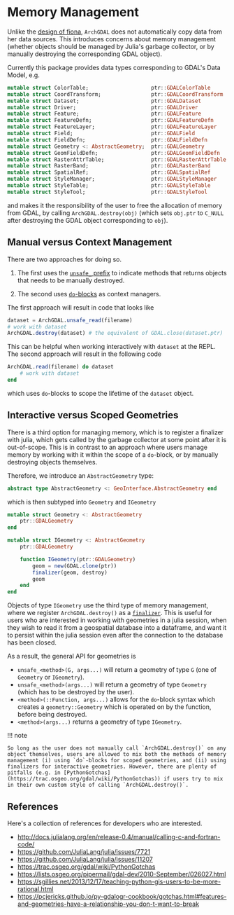 # Memory Management

Unlike the [design of fiona](http://toblerity.org/fiona/manual.html#introduction), `ArchGDAL` does not automatically copy data from her data sources. This introduces concerns about memory management (whether objects should be managed by Julia's garbage collector, or by manually destroying the corresponding GDAL object).

Currently this package provides data types corresponding to GDAL's Data Model, e.g.
```julia
mutable struct ColorTable;                    ptr::GDALColorTable         end
mutable struct CoordTransform;                ptr::GDALCoordTransform     end
mutable struct Dataset;                       ptr::GDALDataset            end
mutable struct Driver;                        ptr::GDALDriver             end
mutable struct Feature;                       ptr::GDALFeature            end
mutable struct FeatureDefn;                   ptr::GDALFeatureDefn        end
mutable struct FeatureLayer;                  ptr::GDALFeatureLayer       end
mutable struct Field;                         ptr::GDALField              end
mutable struct FieldDefn;                     ptr::GDALFieldDefn          end
mutable struct Geometry <: AbstractGeometry;  ptr::GDALGeometry           end
mutable struct GeomFieldDefn;                 ptr::GDALGeomFieldDefn      end
mutable struct RasterAttrTable;               ptr::GDALRasterAttrTable    end
mutable struct RasterBand;                    ptr::GDALRasterBand         end
mutable struct SpatialRef;                    ptr::GDALSpatialRef         end
mutable struct StyleManager;                  ptr::GDALStyleManager       end
mutable struct StyleTable;                    ptr::GDALStyleTable         end
mutable struct StyleTool;                     ptr::GDALStyleTool          end
```
and makes it the responsibility of the user to free the allocation of memory from GDAL, by calling `ArchGDAL.destroy(obj)` (which sets `obj.ptr` to `C_NULL` after destroying the GDAL object corresponding to `obj`).

## Manual versus Context Management

There are two approaches for doing so.

1. The first uses the [`unsafe_` prefix](https://docs.julialang.org/en/v0.6.2/manual/style-guide/#Don't-expose-unsafe-operations-at-the-interface-level-1) to indicate methods that returns objects that needs to be manually destroyed.

2. The second uses [`do`-blocks](https://docs.julialang.org/en/release-0.6/manual/functions/#do-block-syntax-for-function-arguments) as context managers.

The first approach will result in code that looks like
```julia
dataset = ArchGDAL.unsafe_read(filename)
# work with dataset
ArchGDAL.destroy(dataset) # the equivalent of GDAL.close(dataset.ptr)
```
This can be helpful when working interactively with `dataset` at the REPL. The second approach will result in the following code
```julia
ArchGDAL.read(filename) do dataset
    # work with dataset
end
```
which uses `do`-blocks to scope the lifetime of the `dataset` object.

## Interactive versus Scoped Geometries
There is a third option for managing memory, which is to register a finalizer with julia, which gets called by the garbage collector at some point after it is out-of-scope. This is in contrast to an approach where users manage memory by working with it within the scope of a `do`-block, or by manually destroying objects themselves. 

Therefore, we introduce an `AbstractGeometry` type:

```julia
abstract type AbstractGeometry <: GeoInterface.AbstractGeometry end
```

which is then subtyped into `Geometry` and `IGeometry`

```julia
mutable struct Geometry <: AbstractGeometry
    ptr::GDALGeometry
end

mutable struct IGeometry <: AbstractGeometry
    ptr::GDALGeometry

    function IGeometry(ptr::GDALGeometry)
        geom = new(GDAL.clone(ptr))
        finalizer(geom, destroy)
        geom
    end
end
```

Objects of type `IGeometry` use the third type of memory management, where we register `ArchGDAL.destroy()` as a [`finalizer`](https://docs.julialang.org/en/release-0.6/stdlib/base/?highlight=finalizer#Base.finalizer). This is useful for users who are interested in working with geometries in a julia session, when they wish to read it from a geospatial database into a dataframe, and want it to persist within the julia session even after the connection to the database has been closed.

As a result, the general API for geometries is

* `unsafe_<method>(G, args...)` will return a geometry of type `G` (one of `Geometry` or `IGeometry`).
* `unsafe_<method>(args...)` will return a geometry of type `Geometry` (which
has to be destroyed by the user).
* `<method>(::Function, args...)` allows for the `do`-block syntax which creates a `geometry::Geometry` which is operated on by the function, before being destroyed.
* `<method>(args...)` returns a geometry of type `IGeometry`.

!!! note

    So long as the user does not manually call `ArchGDAL.destroy()` on any object themselves, users are allowed to mix both the methods of memory management (i) using `do`-blocks for scoped geometries, and (ii) using finalizers for interactive geometries. However, there are plenty of pitfalls (e.g. in [PythonGotchas](https://trac.osgeo.org/gdal/wiki/PythonGotchas)) if users try to mix in their own custom style of calling `ArchGDAL.destroy()`.

## References
Here's a collection of references for developers who are interested.

- http://docs.julialang.org/en/release-0.4/manual/calling-c-and-fortran-code/
- https://github.com/JuliaLang/julia/issues/7721
- https://github.com/JuliaLang/julia/issues/11207
- https://trac.osgeo.org/gdal/wiki/PythonGotchas
- https://lists.osgeo.org/pipermail/gdal-dev/2010-September/026027.html
- https://sgillies.net/2013/12/17/teaching-python-gis-users-to-be-more-rational.html
- https://pcjericks.github.io/py-gdalogr-cookbook/gotchas.html#features-and-geometries-have-a-relationship-you-don-t-want-to-break
